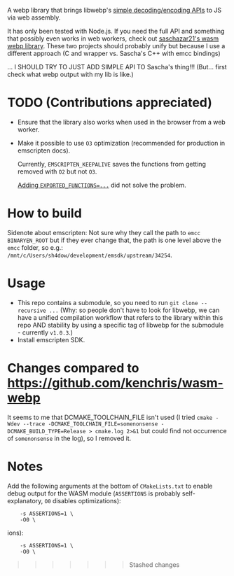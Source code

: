 A webp library that brings libwebp's [simple decoding/encoding APIs](https://developers.google.com/speed/webp/docs/api#simple_decoding_api) 
to JS via web assembly.

It has only been tested with Node.js. If you need the full API and something that possibly even works in web workers, check out 
[saschazar21's wasm webp library](https://github.com/saschazar21/webassembly/tree/master/packages/webp). These two projects should probably 
unify but because I use a different approach (C and wrapper vs. Sascha's C++ with emcc bindings) 

... I SHOULD TRY TO JUST ADD SIMPLE API TO Sascha's thing!!!
(But... first check what webp output with my lib is like.)


# TODO (Contributions appreciated)

- Ensure that the library also works when used in the browser from a web worker.
- Make it possible to use `O3` optimization (recommended for production in emscripten docs).

  Currently, `EMSCRIPTEN_KEEPALIVE` saves the functions from getting removed with `O2` but not `O3`.

  [Adding `EXPORTED_FUNCTIONS=...`](https://emscripten.org/docs/getting_started/FAQ.html#why-do-functions-in-my-c-c-source-code-vanish-when-i-compile-to-javascript-and-or-i-get-no-functions-to-process) 
  did not solve the problem.

# How to build

Sidenote about emscripten: Not sure why they call the path to `emcc` `BINARYEN_ROOT` but if they ever change that, 
the path is one level above the `emcc` folder, so e.g.: `/mnt/c/Users/sh4dow/development/emsdk/upstream/34254`.

# Usage

- This repo contains a submodule, so you need to run `git clone --recursive ...` (Why: so people don't have to 
look for libwebp, we can have a unified compilation workflow that refers to the library within this repo AND stability 
by using a specific tag of libwebp for the submodule - currently `v1.0.3`.)
- Install emscripten SDK.

# Changes compared to https://github.com/kenchris/wasm-webp

It seems to me that DCMAKE_TOOLCHAIN_FILE isn't used (I tried 
`cmake -Wdev --trace -DCMAKE_TOOLCHAIN_FILE=somenonsense -DCMAKE_BUILD_TYPE=Release > cmake.log 2>&1` but could 
find not occurrence of `somenonsense` in the log), so I removed it.

# Notes

Add the following arguments at the bottom of `CMakeLists.txt` to enable debug output for the WASM module (`ASSERTIONS` is probably
  self-explanatory, `O0` disables optimizations):
  ```
      -s ASSERTIONS=1 \
      -O0 \
  ```
ions):
  ```
      -s ASSERTIONS=1 \
      -O0 \
  ```
>>>>>>> Stashed changes
